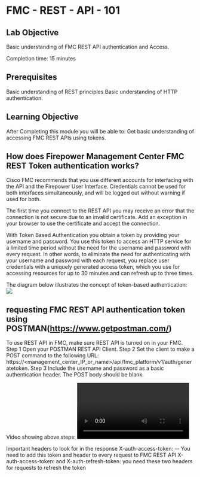 # FMC - REST - API - 101

## Lab Objective

Basic understanding of FMC REST API authentication and Access.  

Completion time: 15 minutes

## Prerequisites
Basic understanding of REST principles
Basic understanding of HTTP authentication.

## Learning Objective
After Completing this module you will be able to:
Get basic understanding of accessing FMC REST APIs using tokens.


## How does Firepower Management Center FMC REST Token authentication works?
Cisco FMC recommends that you use different accounts for interfacing with the API and the Firepower User Interface. Credentials cannot be used for both interfaces simultaneously, and will be logged out without warning if used for both.

The first time you connect to the REST API you may receive an error that the connection is not secure due to an invalid certificate. Add an exception in your browser to use the certificate and accept the connection.

With Token Based Authentication you obtain a token by providing your username and password. You use this token to access an HTTP service for a limited time period without the need for the username and password with every request. In other words, to eliminate the need for authenticating with your username and password with each request, you replace user credentials with a uniquely generated access token, which you use for accessing resources for up to 30 minutes and can refresh up to three times.

The diagram below illustrates the concept of token-based authentication:
![](/posts/files/firepower-restapi-102/assets/images/FMCCallFlow.jpg)

## requesting FMC REST API authentication token using POSTMAN(https://www.getpostman.com/)
To use REST API in FMC, make sure REST API is turned on in your FMC.
Step 1  	Open your POSTMAN REST API Client.
Step 2  	Set the client to make a POST command to the following URL: https://<management_center_IP_or_name>/api/fmc_platform/v1/auth/generatetoken.
Step 3  	Include the username and password as a basic authentication header. The POST body should be blank.

Video showing above steps:
![](/posts/files/firepower-restapi-101/assets/images/requestTok.mp4)

Important headers to look for in the response
X-auth-access-token:<authentication token value>  -- You need to add this token and header to every request to FMC REST API
X-auth-access-token:<authentication token value> and X-auth-refresh-token:<refresh token value> you need these two headers for requests to refresh the token
